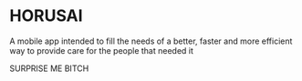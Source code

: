 # HORUSAI


A mobile app intended to fill the needs of a better, faster and more efficient way to provide care for the people that needed it

SURPRISE ME BITCH
